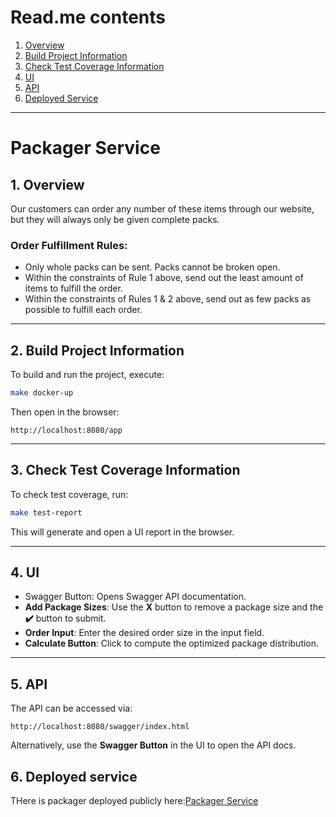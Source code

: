 # Read.me contents

1. [Overview](#1-overview)
2. [Build Project Information](#2-build-project-information)
3. [Check Test Coverage Information](#3-check-test-coverage-information)
4. [UI](#4-ui)
5. [API](#5-api)
6. [Deployed Service](#6-deployed-service)

---

# Packager Service

## 1. Overview  
Our customers can order any number of these items through our website, but they will always only be given complete packs.

### Order Fulfillment Rules:
- Only whole packs can be sent. Packs cannot be broken open.
- Within the constraints of Rule 1 above, send out the least amount of items to fulfill the order.
- Within the constraints of Rules 1 & 2 above, send out as few packs as possible to fulfill each order.

---

## 2. Build Project Information  
To build and run the project, execute:  
```sh
make docker-up
```
Then open in the browser:  
```
http://localhost:8080/app
```

---

## 3. Check Test Coverage Information  
To check test coverage, run:  
```sh
make test-report
```
This will generate and open a UI report in the browser.

---

## 4. UI  
- Swagger Button: Opens Swagger API documentation.  
- **Add Package Sizes**: Use the **X** button to remove a package size and the **✔️** button to submit.  
- **Order Input**: Enter the desired order size in the input field.  
- **Calculate Button**: Click to compute the optimized package distribution.  

---

## 5. API  
The API can be accessed via:  
```
http://localhost:8080/swagger/index.html
```
Alternatively, use the **Swagger Button** in the UI to open the API docs.

## 6. Deployed service
THere is packager deployed publicly here:[Packager Service](https://packager-0e6j.onrender.com/app)